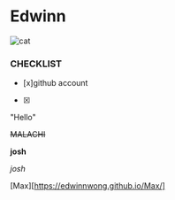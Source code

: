 
    
# Edwinn


  ![cat](https://i.pinimg.com/474x/65/11/b7/6511b73fd51f054d5daa2720dbaf38a8--ugly-dogs-pet-pictures.jpg)
  
### CHECKLIST

- [x]github account

- [x]


  
  "Hello"

~~MALACHI~~
  
  **josh**
  
  *josh*

  [Max][https://edwinnwong.github.io/Max/]
  
